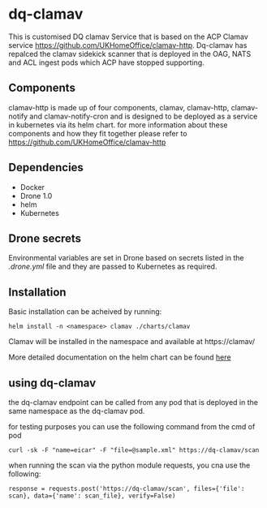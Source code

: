 # dq-clamav
This is customised DQ clamav Service that is based on the ACP Clamav service https://github.com/UKHomeOffice/clamav-http. Dq-clamav has repalced the clamav sidekick scanner that is deployed in the OAG, NATS and ACL ingest pods which ACP have stopped supporting.

## Components

clamav-http is made up of four components, clamav, clamav-http, clamav-notify and clamav-notify-cron and is designed to be deployed as a service in kubernetes via its helm chart. for more information about these components and how they fit together please refer to https://github.com/UKHomeOffice/clamav-http

## Dependencies

- Docker
- Drone 1.0
- helm
- Kubernetes


## Drone secrets

Environmental variables are set in Drone based on secrets listed in the *.drone.yml* file and they are passed to Kubernetes as required.                                                        

## Installation

Basic installation can be acheived by running:

```
helm install -n <namespace> clamav ./charts/clamav
```

Clamav will be installed in the namespace and available at https://clamav/

More detailed documentation on the helm chart can be found [here](/charts/clamav/README.md)

## using dq-clamav

the dq-clamav endpoint can be called from any pod that is deployed in the same namespace as the dq-clamav pod.

for testing purposes you can use the following command from the cmd of pod

```
curl -sk -F "name=eicar" -F "file=@sample.xml" https://dq-clamav/scan
```

when running the scan via the python module requests, you cna use the following:

```
response = requests.post('https://dq-clamav/scan', files={'file': scan}, data={'name': scan_file}, verify=False)
```

